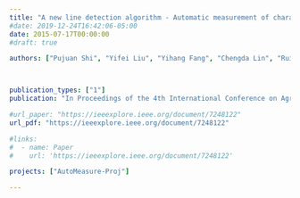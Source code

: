 ```yaml
---
title: "A new line detection algorithm - Automatic measurement of character parameter of rapeseed plant by LSD"
#date: 2019-12-24T16:42:06-05:00
date: 2015-07-17T00:00:00
#draft: true

authors: ["Pujuan Shi", "Yifei Liu", "Yihang Fang", "Chengda Lin", "Ruifang Zhai"]



publication_types: ["1"]
publication: "In Proceedings of the 4th International Conference on Agro-Geoinformatics (Agro-geoinformatics), Istanbul, Turkey. (Oral)"

#url_paper: "https://ieeexplore.ieee.org/document/7248122"
url_pdf: "https://ieeexplore.ieee.org/document/7248122"

#links:
#  - name: Paper
#    url: 'https://ieeexplore.ieee.org/document/7248122'

projects: ["AutoMeasure-Proj"]

---
```


